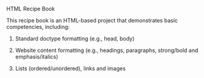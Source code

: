 HTML Recipe Book

This recipe book is an HTML-based project that demonstrates basic competencies, including:

1. Standard doctype formatting (e.g., head, body)

2. Website content formatting (e.g., headings, paragraphs, strong/bold and emphasis/italics)

3. Lists (ordered/unordered), links and images
